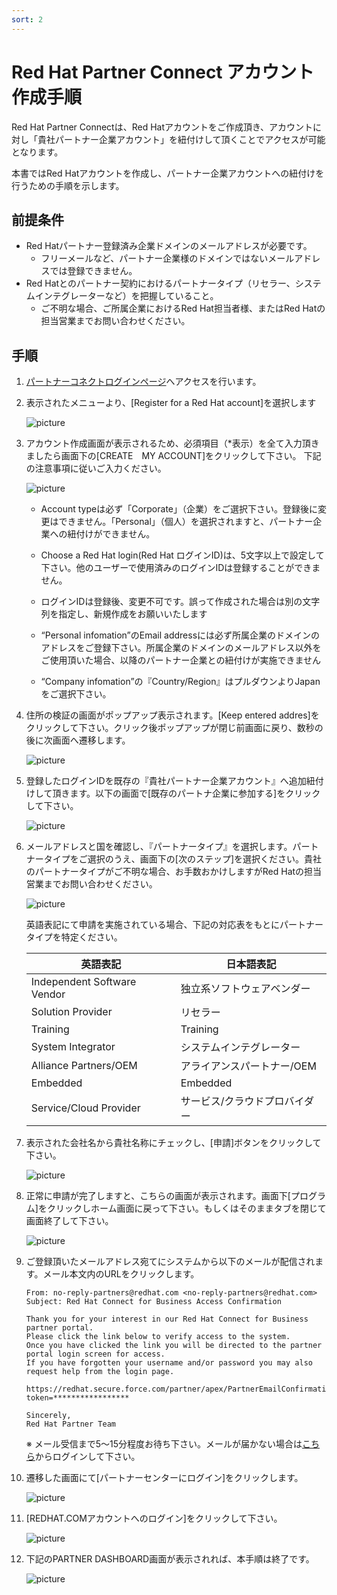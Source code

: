 ```yaml
---
sort: 2
---
```


# Red Hat Partner Connect アカウント作成手順

Red Hat Partner Connectは、Red Hatアカウントをご作成頂き、アカウントに対し「貴社パートナー企業アカウント」を紐付けして頂くことでアクセスが可能となります。

本書ではRed Hatアカウントを作成し、パートナー企業アカウントへの紐付けを行うための手順を示します。

## 前提条件

* Red Hatパートナー登録済み企業ドメインのメールアドレスが必要です。
  * フリーメールなど、パートナー企業様のドメインではないメールアドレスでは登録できません。
* Red Hatとのパートナー契約におけるパートナータイプ（リセラー、システムインテグレーターなど）を把握していること。
  * ご不明な場合、ご所属企業におけるRed Hat担当者様、またはRed Hatの担当営業までお問い合わせください。

## 手順

1. [パートナーコネクトログインページ](https://sso.redhat.com/auth/realms/redhat-external/protocol/saml/clients/redhat?RelayState=%2FDashboard_page)へアクセスを行います。

1. 表示されたメニューより、[Register for a Red Hat account]を選択します

   ![picture](https://github.com/KaitoInaba/rh-open-renew/blob/main/partner-connect/images/001.png?raw=true)

3. アカウント作成画面が表示されるため、必須項目（*表示）を全て入力頂きましたら画面下の[CREATE　MY ACCOUNT]をクリックして下さい。
下記の注意事項に従いご入力ください。

   ![picture](https://github.com/KaitoInaba/rh-open-renew/blob/main/partner-connect/images/002.png?raw=true)

      - Account typeは必ず「Corporate」（企業）をご選択下さい。登録後に変更はできません。「Personal」（個人）を選択されますと、パートナー企業への紐付けができません。

      - Choose a Red Hat login(Red Hat ログインID)は、5文字以上で設定して下さい。他のユーザーで使用済みのログインIDは登録することができません。

      - ログインIDは登録後、変更不可です。誤って作成された場合は別の文字列を指定し、新規作成をお願いいたします

      - “Personal infomation”のEmail addressには必ず所属企業のドメインのアドレスをご登録下さい。所属企業のドメインのメールアドレス以外をご使用頂いた場合、以降のパートナー企業との紐付けが実施できません

      - “Company infomation”の『Country/Region』はプルダウンよりJapanをご選択下さい。

1. 住所の検証の画面がポップアップ表示されます。[Keep entered addres]をクリックして下さい。クリック後ポップアップが閉じ前画面に戻り、数秒の後に次画面へ遷移します。

   ![picture](https://github.com/KaitoInaba/rh-open-renew/blob/main/partner-connect/images/003.png?raw=true)

1. 登録したログインIDを既存の『貴社パートナー企業アカウント』へ追加紐付けして頂きます。以下の画面で[既存のパートナ企業に参加する]をクリックして下さい。

   ![picture](https://github.com/KaitoInaba/rh-open-renew/blob/main/partner-connect/images/004.png?raw=true)

2. メールアドレスと国を確認し、『パートナータイプ』を選択します。パートナータイプをご選択のうえ、画面下の[次のステップ]を選択ください。貴社のパートナータイプがご不明な場合、お手数おかけしますがRed Hatの担当営業までお問い合わせください。

   ![picture](https://github.com/KaitoInaba/rh-open-renew/blob/main/partner-connect/images/005.png?raw=true)


   英語表記にて申請を実施されている場合、下記の対応表をもとにパートナータイプを特定ください。

   |英語表記|日本語表記|
   | ---- | ---- |
   |Independent Software Vendor|独立系ソフトウェアベンダー|
   |Solution Provider|リセラー|
   |Training|Training|
   |System Integrator|システムインテグレーター|
   |Alliance Partners/OEM|アライアンスパートナー/OEM|
   |Embedded|Embedded|
   |Service/Cloud Provider|サービス/クラウドプロバイダー|


1. 表示された会社名から貴社名称にチェックし、[申請]ボタンをクリックして下さい。

     ![picture](https://github.com/KaitoInaba/rh-open-renew/blob/main/partner-connect/images/006.png?raw=true)

1. 正常に申請が完了しますと、こちらの画面が表示されます。画面下[プログラム]をクリックしホーム画面に戻って下さい。もしくはそのままタブを閉じて画面終了して下さい。

     ![picture](https://github.com/KaitoInaba/rh-open-renew/blob/main/partner-connect/images/007.png?raw=true)

1. ご登録頂いたメールアドレス宛てにシステムから以下のメールが配信されます。メール本文内のURLをクリックします。

      ```
      ​From: no-reply-partners@redhat.com <no-reply-partners@redhat.com>
      Subject: Red Hat Connect for Business Access Confirmation

      Thank you for your interest in our Red Hat Connect for Business partner portal.
      Please click the link below to verify access to the system. 
      Once you have clicked the link you will be directed to the partner portal login screen for access.
      If you have forgotten your username and/or password you may also request help from the login page.

      https://redhat.secure.force.com/partner/apex/PartnerEmailConfirmation?token=​*​****************

      Sincerely,
      Red Hat Partner Team
      ```
      
      ※ メール受信まで5〜15分程度お待ち下さい。メールが届かない場合は[こちら](https://www.redhat.com/wapps/sfconnector)からログインして下さい。
      

1. 遷移した画面にて[パートナーセンターにログイン]をクリックします。

     ![picture](https://github.com/KaitoInaba/rh-open-renew/blob/main/partner-connect/images/008.png?raw=true)

1. [REDHAT.COMアカウントへのログイン]をクリックして下さい。

     ![picture](https://github.com/KaitoInaba/rh-open-renew/blob/main/partner-connect/images/009.png?raw=true)

1. 下記のPARTNER DASHBOARD画面が表示されれば、本手順は終了です。

     ![picture](https://github.com/KaitoInaba/rh-open-renew/blob/main/partner-connect/images/010.png?raw=true)